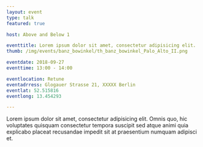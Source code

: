 ```yaml
---
layout: event
type: talk
featured: true

host: Above and Below 1

eventtitle: Lorem ipsum dolor sit amet, consectetur adipisicing elit.
thumb: /img/events/banz_bowinkel/th_banz_bowinkel_Palo_Alto_II.png

eventdate: 2018-09-27
eventtime: 13:00 - 14:00

eventlocation: Retune
eventadrress: Glogauer Strasse 21, XXXXX Berlin
eventlat: 52.515816
eventlong: 13.454293

---
```


Lorem ipsum dolor sit amet, consectetur adipisicing elit. Omnis quo, hic voluptates quisquam consectetur tempora suscipit sed atque animi quia explicabo placeat recusandae impedit sit at praesentium numquam adipisci et.